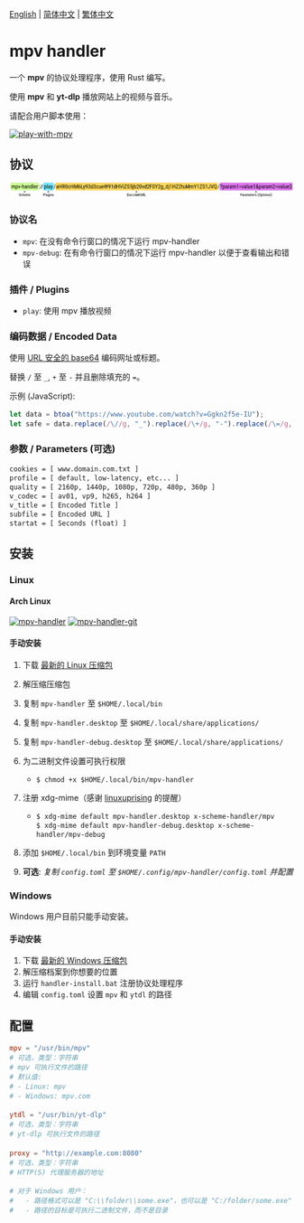 [English][readme-en] | [简体中文][readme-zh-hans] | [繁体中文][readme-zh-hant]

[readme-en]: https://github.com/akiirui/mpv-handler/blob/main/README.md
[readme-zh-hans]: https://github.com/akiirui/mpv-handler/blob/main/README.zh-Hans.md
[readme-zh-hant]: https://github.com/akiirui/mpv-handler/blob/main/README.zh-Hant.md

# mpv handler

一个 **mpv** 的协议处理程序，使用 Rust 编写。

使用 **mpv** 和 **yt-dlp** 播放网站上的视频与音乐。

请配合用户脚本使用：

[![play-with-mpv][badges-play-with-mpv]][greasyfork-play-with-mpv]

## 协议

![](share/proto.png)

### 协议名

- `mpv`: 在没有命令行窗口的情况下运行 mpv-handler
- `mpv-debug`: 在有命令行窗口的情况下运行 mpv-handler 以便于查看输出和错误

### 插件 / Plugins

- `play`: 使用 mpv 播放视频

### 编码数据 / Encoded Data

使用 [URL 安全的 base64][rfc-base64-url] 编码网址或标题。

替换 `/` 至 `_`, `+` 至 `-` 并且删除填充的 `=`。

示例 (JavaScript):

```javascript
let data = btoa("https://www.youtube.com/watch?v=Ggkn2f5e-IU");
let safe = data.replace(/\//g, "_").replace(/\+/g, "-").replace(/\=/g, "");
```

### 参数 / Parameters (可选)

```
cookies = [ www.domain.com.txt ]
profile = [ default, low-latency, etc... ]
quality = [ 2160p, 1440p, 1080p, 720p, 480p, 360p ]
v_codec = [ av01, vp9, h265, h264 ]
v_title = [ Encoded Title ]
subfile = [ Encoded URL ]
startat = [ Seconds (float) ]
```

## 安装

### Linux

#### Arch Linux

[![mpv-handler][badges-aur]][download-aur]
[![mpv-handler-git][badges-aur-git]][download-aur-git]

#### 手动安装

1. 下载 [最新的 Linux 压缩包][download-linux]
2. 解压缩压缩包
3. 复制 `mpv-handler` 至 `$HOME/.local/bin`
4. 复制 `mpv-handler.desktop` 至 `$HOME/.local/share/applications/`
5. 复制 `mpv-handler-debug.desktop` 至 `$HOME/.local/share/applications/`
6. 为二进制文件设置可执行权限

   - ```
     $ chmod +x $HOME/.local/bin/mpv-handler
     ```

7. 注册 xdg-mime（感谢 [linuxuprising][linuxuprising] 的提醒）

   - ```
     $ xdg-mime default mpv-handler.desktop x-scheme-handler/mpv
     $ xdg-mime default mpv-handler-debug.desktop x-scheme-handler/mpv-debug
     ```

8. 添加 `$HOME/.local/bin` 到环境变量 `PATH`
9. **可选**: _复制 `config.toml` 至 `$HOME/.config/mpv-handler/config.toml` 并配置_

### Windows

Windows 用户目前只能手动安装。

#### 手动安装

1. 下载 [最新的 Windows 压缩包][download-windows]
2. 解压缩档案到你想要的位置
3. 运行 `handler-install.bat` 注册协议处理程序
4. 编辑 `config.toml` 设置 `mpv` 和 `ytdl` 的路径

## 配置

```toml
mpv = "/usr/bin/mpv"
# 可选，类型：字符串
# mpv 可执行文件的路径
# 默认值:
# - Linux: mpv
# - Windows: mpv.com

ytdl = "/usr/bin/yt-dlp"
# 可选，类型：字符串
# yt-dlp 可执行文件的路径

proxy = "http://example.com:8080"
# 可选，类型：字符串
# HTTP(S) 代理服务器的地址

# 对于 Windows 用户：
#   - 路径格式可以是 "C:\\folder\\some.exe"，也可以是 "C:/folder/some.exe"
#   - 路径的目标是可执行二进制文件，而不是目录
```

[rfc-base64-url]: https://datatracker.ietf.org/doc/html/rfc4648#section-5
[badges-aur-git]: https://img.shields.io/aur/version/mpv-handler-git?style=for-the-badge&logo=archlinux&label=mpv-handler-git
[badges-aur]: https://img.shields.io/aur/version/mpv-handler?style=for-the-badge&logo=archlinux&label=mpv-handler
[badges-play-with-mpv]: https://img.shields.io/greasyfork/v/416271?style=for-the-badge&logo=greasyfork&label=play-with-mpv
[download-aur-git]: https://aur.archlinux.org/packages/mpv-handler-git/
[download-aur]: https://aur.archlinux.org/packages/mpv-handler/
[download-linux]: https://github.com/akiirui/mpv-handler/releases/latest/download/mpv-handler-linux-amd64.zip
[download-macos]: https://github.com/akiirui/mpv-handler/releases/latest/download/mpv-handler-macos-amd64.zip
[download-windows]: https://github.com/akiirui/mpv-handler/releases/latest/download/mpv-handler-windows-amd64.zip
[greasyfork-play-with-mpv]: https://greasyfork.org/scripts/416271-play-with-mpv
[linuxuprising]: https://www.linuxuprising.com/2021/07/open-youtube-and-more-videos-from-your.html
